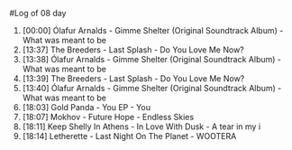 #Log of 08 day

1. [00:00] Ólafur Arnalds - Gimme Shelter (Original Soundtrack Album) - What was meant to be
1. [13:37] The Breeders - Last Splash - Do You Love Me Now?
1. [13:38] Ólafur Arnalds - Gimme Shelter (Original Soundtrack Album) - What was meant to be
1. [13:39] The Breeders - Last Splash - Do You Love Me Now?
1. [13:40] Ólafur Arnalds - Gimme Shelter (Original Soundtrack Album) - What was meant to be
1. [18:03] Gold Panda - You EP - You
1. [18:07] Mokhov - Future Hope - Endless Skies
1. [18:11] Keep Shelly In Athens - In Love With Dusk - A tear in my i
1. [18:14] Letherette - Last Night On The Planet - WOOTERA
